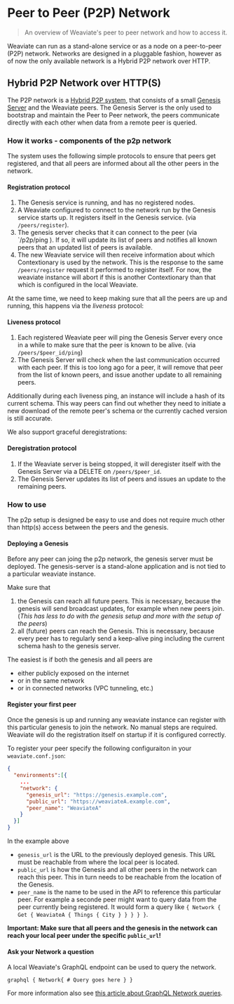 # Peer to Peer (P2P) Network

> An overview of Weaviate's peer to peer network and how to access it.

Weaviate can run as a stand-alone service or as a node on a peer-to-peer (P2P)
network. Networks are designed in a pluggable fashion, however as of now the
only available network is a Hybrid P2P network over HTTP.

## Hybrid P2P Network over HTTP(S)

The P2P network is a [Hybrid P2P
system](https://en.wikipedia.org/wiki/Peer-to-peer#Hybrid_models), that
consists of a small [Genesis Server](./genesis/) and the Weaviate peers. The
Genesis Server is the only used to bootstrap and maintain the Peer to Peer
network, the peers communicate directly with each other when data from a remote
peer is queried.

### How it works - components of the p2p network

The system uses the following simple protocols to ensure that peers get
registered, and that all peers are informed about all the other peers in the
network.

#### Registration protocol

1. The Genesis service is running, and has no registered nodes.
2. A Weaviate configured to connect to the network run by the Genesis service
starts up. It registers itself in the Genesis service. (via `/peers/register`).
3. The genesis server checks that it can connect to the peer (via `/p2p/ping ).
If so, it will update its list of peers and notifies all known peers that an
updated list of peers is available.
3. The new Weaviate service will then receive information about which
Contextionary is used by the network. This is the response to the same
`/peers/register` request it performed to register itself.  For now, the
weaviate instance will abort if this is another Contextionary than that which
is configured in the local Weaviate.

At the same time, we need to keep making sure that all the peers are up and
running, this happens via the _liveness_ protocol:

#### Liveness protocol
1. Each registered Weaviate peer will ping the Genesis Server every once in a
while to make sure that the peer is known to be alive. (via
`/peers/$peer_id/ping`)
2. The Genesis Server will check  when the last communication occurred with
each peer. If this is too long ago for a peer, it will remove that peer from
the list of known peers, and issue another update to all remaining peers.

Additionally during each liveness ping, an instance will include a hash of its
current schema. This way peers can find out whether they need to initiate a new
download of the remote peer's schema or the currently cached version is still
accurate.

We also support graceful deregistrations:

#### Deregistration protocol
1. If the Weaviate server is being stopped, it will deregister itself with the
Genesis Server via a DELETE on `/peers/$peer_id`.
2. The Genesis Server updates its list of peers and issues an update to the
remaining peers.

### How to use 

The p2p setup is designed be easy to use and does not require much other than
http(s) access between the peers and the genesis.

#### Deploying a Genesis

Before any peer can joing the p2p network, the genesis server must be deployed.
The genesis-server is a stand-alone application and is not tied to a particular
weaviate instance.

Make sure that 

1. the Genesis can reach all future peers. This is necessary, because the
   genesis will send broadcast updates, for example when new peers join. (*This
   has less to do with the genesis setup and more with the setup of the peers*)
1. all (future) peers can reach the Genesis. This is necessary, because every
   peer has to regularly send a keep-alive ping including the current schema
   hash to the genesis server. 

The easiest is if both the genesis and all peers are
- either publicly exposed on the internet
- or in the same network
- or in connected networks (VPC tunneling, etc.)

#### Register your first peer

Once the genesis is up and running any weaviate instance can register with this
particular genesis to join the network. No manual steps are required. Weaviate
will do the registration itself on startup if it is configured correctly.

To register your peer specify the following configuraiton in your
`weaviate.conf.json`:

```json
{
  "environments":[{
    ...
    "network": {
      "genesis_url": "https://genesis.example.com",
      "public_url": "https://weaviateA.example.com",
      "peer_name": "WeaviateA"
    }
  }]
}
```

In the example above

- `genesis_url` is the URL to the previously deployed genesis. This URL must be
  reachable from where the local peer is located.
- `public_url` is how the Genesis and all other peers in the network can reach
  this peer. This in turn needs to be reachable from the location of the
  Genesis. 
- `peer_name` is the name to be used in the API to reference this particular
  peer. For example a seconde peer might want to query data from the peer
  currently being registered. It would form a query like `{ Network { Get {
  WeaviateA { Things { City } } } } }`.

**Important: Make sure that all peers and the genesis in the network can reach your local
peer under the specific `public_url`!**

#### Ask your Network a question

A local Weaviate's GraphQL endpoint can be used to query the network.

```graphql { Network{ # Query goes here } } ```

For more information also see [this article about GraphQL Network
queries](./graphql_network.md).

